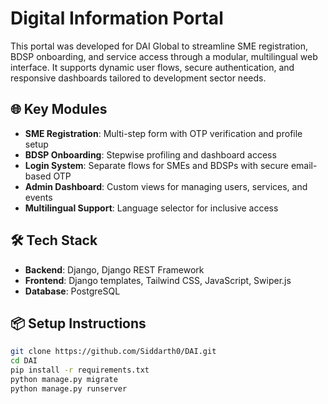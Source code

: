 # Digital Information Portal

This portal was developed for DAI Global to streamline SME registration, BDSP onboarding, and service access through a modular, multilingual web interface. It supports dynamic user flows, secure authentication, and responsive dashboards tailored to development sector needs.

## 🌐 Key Modules

- **SME Registration**: Multi-step form with OTP verification and profile setup
- **BDSP Onboarding**: Stepwise profiling and dashboard access
- **Login System**: Separate flows for SMEs and BDSPs with secure email-based OTP
- **Admin Dashboard**: Custom views for managing users, services, and events
- **Multilingual Support**: Language selector for inclusive access

## 🛠️ Tech Stack

- **Backend**: Django, Django REST Framework
- **Frontend**: Django templates, Tailwind CSS, JavaScript, Swiper.js
- **Database**: PostgreSQL

## 📦 Setup Instructions

```bash
git clone https://github.com/Siddarth0/DAI.git
cd DAI
pip install -r requirements.txt
python manage.py migrate
python manage.py runserver
